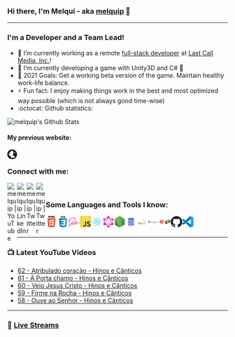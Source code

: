 ### Hi there, I'm Melqui - aka [melquip][website] 👋
---
### I'm a Developer and a Team Lead!
- 🔭 I’m currently working as a remote [full-stack developer][website] at [Last Call Media, Inc.][company]!
- 🌱 I’m currently developing a game with Unity3D and C# 🤣
- 🥅 2021 Goals: Get a working beta version of the game. Maintain healthy work-life balance. 
- ⚡ Fun fact: I enjoy making things work in the best and most optimized way possible (which is not always good time-wise)
- :octocat: Github statistics: <br/>
<img alt="melquip's Github Stats" src="https://github-readme-stats.vercel.app/api?username=melquip&show_icons=true&hide_border=true&count_private=true&hide_title=1&hide=stars&layout=default" />

#### My previous website:

[<img align="left" alt="melquip.com" width="22px" src="https://raw.githubusercontent.com/iconic/open-iconic/master/svg/globe.svg" />][website]
<br />

### Connect with me:

[<img align="left" alt="melquip | YouTube" width="22px" src="https://cdn.jsdelivr.net/npm/simple-icons@v3/icons/youtube.svg" />][youtube]
[<img align="left" alt="melquip | LinkedIn" width="22px" src="https://cdn.jsdelivr.net/npm/simple-icons@v3/icons/linkedin.svg" />][linkedin]
[<img align="left" alt="melquip | Twitter" width="22px" src="https://cdn.jsdelivr.net/npm/simple-icons@v3/icons/twitter.svg" />][twitter]
[<img align="left" alt="melquip | Twitter" width="22px" src="https://cdn.jsdelivr.net/npm/simple-icons@v3/icons/twitch.svg" />][twitch]

<br />

### Some Languages and Tools I know:

[<img align="left" alt="HTML5" width="26px" src="https://raw.githubusercontent.com/github/explore/80688e429a7d4ef2fca1e82350fe8e3517d3494d/topics/html/html.png" />][streams]
[<img align="left" alt="CSS3" width="26px" src="https://raw.githubusercontent.com/github/explore/80688e429a7d4ef2fca1e82350fe8e3517d3494d/topics/css/css.png" />][streams]
[<img align="left" alt="Sass" width="26px" src="https://raw.githubusercontent.com/github/explore/80688e429a7d4ef2fca1e82350fe8e3517d3494d/topics/sass/sass.png" />][streams]
[<img align="left" alt="JavaScript" width="26px" src="https://raw.githubusercontent.com/github/explore/80688e429a7d4ef2fca1e82350fe8e3517d3494d/topics/javascript/javascript.png" />][streams]
[<img align="left" alt="React" width="26px" src="https://raw.githubusercontent.com/github/explore/80688e429a7d4ef2fca1e82350fe8e3517d3494d/topics/react/react.png" />][streams]
[<img align="left" alt="GraphQL" width="26px" src="https://raw.githubusercontent.com/github/explore/80688e429a7d4ef2fca1e82350fe8e3517d3494d/topics/graphql/graphql.png" />][streams]
[<img align="left" alt="Node.js" width="26px" src="https://raw.githubusercontent.com/github/explore/80688e429a7d4ef2fca1e82350fe8e3517d3494d/topics/nodejs/nodejs.png" />][streams]
[<img align="left" alt="SQL" width="26px" src="https://raw.githubusercontent.com/github/explore/80688e429a7d4ef2fca1e82350fe8e3517d3494d/topics/sql/sql.png" />][streams]
[<img align="left" alt="MySQL" width="26px" src="https://raw.githubusercontent.com/github/explore/80688e429a7d4ef2fca1e82350fe8e3517d3494d/topics/mysql/mysql.png" />][streams]
[<img align="left" alt="MongoDB" width="26px" src="https://raw.githubusercontent.com/github/explore/80688e429a7d4ef2fca1e82350fe8e3517d3494d/topics/mongodb/mongodb.png" />][streams]
[<img align="left" alt="Git" width="26px" src="https://raw.githubusercontent.com/github/explore/80688e429a7d4ef2fca1e82350fe8e3517d3494d/topics/git/git.png" />][streams]
[<img align="left" alt="GitHub" width="26px" src="https://raw.githubusercontent.com/github/explore/78df643247d429f6cc873026c0622819ad797942/topics/github/github.png" />][streams]
[<img align="left" alt="Visual Studio Code" width="26px" src="https://raw.githubusercontent.com/github/explore/80688e429a7d4ef2fca1e82350fe8e3517d3494d/topics/visual-studio-code/visual-studio-code.png" />][streams]
<!-- [<img align="left" alt="Deno" width="26px" src="https://raw.githubusercontent.com/github/explore/361e2821e2dea67711cde99c9c40ed357061cf27/topics/deno/deno.png" />][streams] 

[<img align="left" alt="Gatsby" width="26px" src="https://raw.githubusercontent.com/github/explore/e94815998e4e0713912fed477a1f346ec04c3da2/topics/gatsby/gatsby.png" />][streams]
[<img align="left" alt="HTML5" width="26px" src="https://raw.githubusercontent.com/github/explore/80688e429a7d4ef2fca1e82350fe8e3517d3494d/topics/terminal/terminal.png" />][streams]
-->

<br />
<br />

---
### 📺 Latest YouTube Videos
<!-- YOUTUBE:START -->
- [62 - Atribulado coração - Hinos e Cânticos](https://www.youtube.com/watch?v=1hBGRO3XkAc)
- [61 - À Porta chamo - Hinos e Cânticos](https://www.youtube.com/watch?v=aJBmoQQGbCo)
- [60 - Veio Jesus Cristo - Hinos e Cânticos](https://www.youtube.com/watch?v=bjfKOGQOl-M)
- [59 - Firme na Rocha - Hinos e Cânticos](https://www.youtube.com/watch?v=fg6er5LGmkc)
- [58 - Ouve ao Senhor - Hinos e Cânticos](https://www.youtube.com/watch?v=iOG9xkZzsEE)
<!-- YOUTUBE:END -->

---
### 👯 [Live Streams][streams]

<!-- ### 📕 Latest Blog Posts -->
<!-- BLOG-POST-LIST:START -->
<!-- BLOG-POST-LIST:END -->


[company]: https://lastcallmedia.com/
[website]: https://www.melquip.com
[twitter]: https://twitter.com/melquip7
[youtube]: https://youtube.com/channel/UCmrJr6MssEwr94mh-J8gecA
[linkedin]: https://linkedin.com/in/melquip
[streams]: https://www.youtube.com/playlist?list=PL021D7hjFvQaNeOREDwpvcW75YVxOlj97
[twitch]: https://www.twitch.tv/melquiplive
